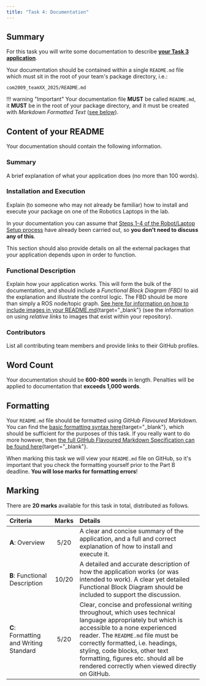 ```yaml
---  
title: "Task 4: Documentation"  
---  
```


## Summary

For this task you will write some documentation to describe **[your Task 3 application](./task3.md)**.

Your documentation should be contained within a single `README.md` file which must sit in the root of your team's package directory, i.e.: 

``` { .txt .no-copy }
com2009_teamXX_2025/README.md
``` 

!!! warning "Important"
    Your documentation file **MUST** be called `README.md`, it **MUST** be in the root of your package directory, and it must be created with *Markdown Formatted Text* ([see below](#formatting)).

## Content of your README

Your documentation should contain the following information.

### Summary

A brief explanation of what your application does (no more than 100 words).

### Installation and Execution

Explain (to someone who may not already be familiar) how to install and execute your package on one of the Robotics Laptops in the lab.

In your documentation you can assume that [Steps 1-4 of the Robot/Laptop Setup process](../../../waffles/launching-ros.md) have already been carried out, so **you don't need to discuss any of this**.

This section should also provide details on all the external packages that your application depends upon in order to function. 

### Functional Description

Explain how your application works. This will form the bulk of the documentation, and should include a *Functional Block Diagram (FBD)* to aid the explanation and illustrate the control logic. The FBD should be more than simply a ROS node/topic graph. [See here for information on how to include images in your README.md](https://docs.github.com/en/get-started/writing-on-github/getting-started-with-writing-and-formatting-on-github/basic-writing-and-formatting-syntax#images){target="_blank"} (see the information on using *relative links* to images that exist within your repository).

### Contributors

List all contributing team members and provide links to their GitHub profiles.

## Word Count

Your documentation should be **600-800 words** in length. Penalties will be applied to documentation that **exceeds 1,000 words**.

## Formatting

Your `README.md` file should be formatted using *GitHub Flavoured Markdown*. You can find the [basic formatting syntax here](https://docs.github.com/en/get-started/writing-on-github/getting-started-with-writing-and-formatting-on-github/basic-writing-and-formatting-syntax){target="_blank"}, which should be sufficient for the purposes of this task. If you really want to do more however, then [the full GitHub Flavoured Markdown Specification can be found here](https://github.github.com/gfm/){target="_blank"}.

When marking this task we will view your `README.md` file on GitHub, so it's important that you check the formatting yourself prior to the Part B deadline. **You will lose marks for formatting errors**!

## Marking 

There are **20 marks** available for this task in total, distributed as follows.

<center>

| Criteria | Marks | Details |
| :--- | :---: | :--- |
| **A**: Overview | 5/20 | A clear and concise summary of the application, and a full and correct explanation of how to install and execute it. |
| **B**: Functional Description | 10/20 | A detailed and accurate description of how the application works (or was intended to work). A clear yet detailed Functional Block Diagram should be included to support the discussion. |
| **C**: Formatting and Writing Standard | 5/20 | Clear, concise and professional writing throughout, which uses technical language appropriately but which is accessible to a none experienced reader. The `README.md` file must be correctly formatted, i.e. headings, styling, code blocks, other text formatting, figures etc. should all be rendered correctly when viewed directly on GitHub. |

</center>
